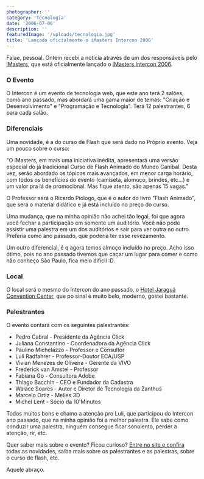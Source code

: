 ```yaml
---
photographer: ''
category: 'Tecnologia'
date: '2006-07-06'
description: ''
featuredImage: '/uploads/tecnologia.jpg'
title: 'Lançado oficialmente o iMasters Intercon 2006'
---
```


Falae, pessoal. Ontem recebi a notícia através de um dos responsáveis pelo [iMasters](http://www.imasters.com.br/), que está oficialmente lançado o [iMasters Intercon 2006](http://www.imasters.com.br/intercon/2006/).

### O Evento

O Intercon é um evento de tecnologia web, que este ano terá 2 salões, como ano passado, mas abordará uma gama maior de temas: "Criação e Desenvolvimento" e "Programação e Tecnologia". Terá 12 palestrantes, 6 para cada salão.

### Diferenciais

Uma novidade, é a do curso de Flash que será dado no Próprio evento. Veja um pouco sobre o curso:

"O iMasters, em mais uma iniciativa inédita, apresentará uma versão especial do já tradicional Curso de Flash Animado do Mundo Canibal. Desta vez, serão abordado os tópicos mais avançados, em menor carga horário, com todos os benefícios do evento (camiseta, alomoço, brindes, etc...) e um valor pra lá de promocional. Mas fique atento, são apenas 15 vagas."

O Professor será o Ricardo Piologo, que é o autor do livro "Flash Animado", que será o material didático e já está incluído no preço do curso.

Uma mudança, que na minha opinião não achei tão legal, foi que agora você fechar a participação em somente um auditório. Você não pode assistir uma palestra em um dos auditórios e sair para ver outra no outro. Preferia como ano passado, que poderia ter esse revezamento.

Um outro diferencial, é q agora temos almoço incluído no preço. Acho isso ótimo, pois no ano passado tivemos que caçar um lugar para comer e como não conheço São Paulo, fica meio difícil :D.

### Local

O local será o mesmo do Intercon do ano passado, o [Hotel Jaraguá Convention Center](http://www.accorhotels.com.br/guiahoteis/novotel/hotel_main.asp?cd_hotel=271), que po sinal é muito belo, moderno, gostei bastante.

### Palestrantes

O evento contará com os seguintes palestrantes:

- Pedro Cabral - Presidente da Agência Click
- Juliana Constantino - Coordenadora da Agência Click
- Paulino Michelazzo - Professor e Consultor
- Luli Radfahrer - Professor-Doutor ECA/USP
- Vivian Menezes de Oliveira - Gerente da VIVO
- Frederick van Amstel - Professor
- Fabiana Go - Consultora Adobe
- Thiago Bacchin - CEO e Fundador da Cadastra
- Walace Soares - Autor e Diretor de Tecnologia da Zanthus
- Marcelo Ortiz - Melies 3D
- Michel Lent - Sócio da 10'Minutos

Todos muitos bons e chamo a atenção pro Luli, que participou do Intercon ano passado, que na minha opinião foi a melhor palestra. Ele sabe como conduzir uma palestra, ninguém consegue ficar sonolento, perder a atenção, rir, etc.

Quer saber mais sobre o evento? Ficou curioso? [Entre no site e confira](http://www.imasters.com.br/intercon/2006/) todas as novidades, saiba mais sobre os palestrantes e as palestras, sobre o curso de flash, etc.

Aquele abraço.

